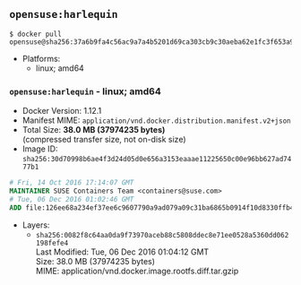 ## `opensuse:harlequin`

```console
$ docker pull opensuse@sha256:37a6b9fa4c56ac9a7a4b5201d69ca303cb9c30aeba62e1fc3f653a9699fea681
```

-	Platforms:
	-	linux; amd64

### `opensuse:harlequin` - linux; amd64

-	Docker Version: 1.12.1
-	Manifest MIME: `application/vnd.docker.distribution.manifest.v2+json`
-	Total Size: **38.0 MB (37974235 bytes)**  
	(compressed transfer size, not on-disk size)
-	Image ID: `sha256:30d70998b6ae4f3d24d05d0e656a3153eaaae11225650c00e96bb627ad7477b1`

```dockerfile
# Fri, 14 Oct 2016 17:14:07 GMT
MAINTAINER SUSE Containers Team <containers@suse.com>
# Tue, 06 Dec 2016 01:02:46 GMT
ADD file:126ee68a234ef37ee6c9607790a9ad079a09c31ba6865b0914f10d8330ffb495 in / 
```

-	Layers:
	-	`sha256:0082f8c64aa0da9f73970aceb88c5808ddec8e71ee0528a5360dd062198fefe4`  
		Last Modified: Tue, 06 Dec 2016 01:04:12 GMT  
		Size: 38.0 MB (37974235 bytes)  
		MIME: application/vnd.docker.image.rootfs.diff.tar.gzip
